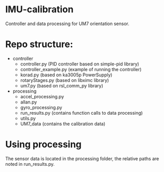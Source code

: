 # IMU-calibration
Controller and data processing for UM7 orientation sensor.

# Repo structure:
- controller
  - controller.py         (PID controller based on simple-pid library)
  - controller_example.py (example of running the controller)
  - korad.py              (based on ka3005p PowerSupply)
  - rotaryStages.py       (based on libximc library)
  - um7.py                (based on rsl_comm_py library)
- processing
    - accel_processing.py
    - allan.py
    - gyro_processing.py
    - run_results.py    (contains function calls to data processing)
    - utils.py
    - UM7_data  (contains the calibration data)

# Using processing
The sensor data is located in the processing folder, the relative paths are noted in run_results.py.
